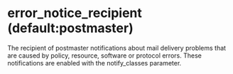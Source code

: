 # error_notice_recipient (default:postmaster) 

 The recipient of postmaster notifications about mail delivery
problems that are caused by policy, resource, software or protocol
errors.  These notifications are enabled with the notify_classes
parameter.  


